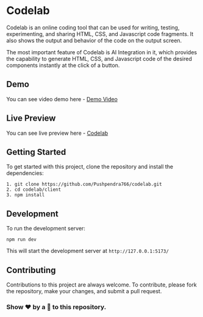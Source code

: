 # Codelab

Codelab is an online coding tool that can be used for writing, testing, experimenting, and sharing HTML, CSS, and Javascript code fragments. It also shows the output and behavior of the code on the output screen.

The most important feature of Codelab is AI Integration in it, which provides the capability to generate HTML, CSS, and Javascript code of the desired components instantly at the click of a button.

## Demo

You can see video demo here - [Demo Video](https://youtu.be/7SDjIXXbKgU)

## Live Preview

You can see live preview here - [Codelab](https://codelab766.netlify.app/)

## Getting Started 

To get started with this project, clone the repository and install the dependencies:
```
1. git clone https://github.com/Pushpendra766/codelab.git
2. cd codelab/client
3. npm install
```

## Development

To run the development server:

 `npm run dev`

This will start the development server at `http://127.0.0.1:5173/`

## Contributing

Contributions to this project are always welcome. To contribute, please fork the repository, make your changes, and submit a pull request.

### Show ❤️ by a 🌟 to this repository.
